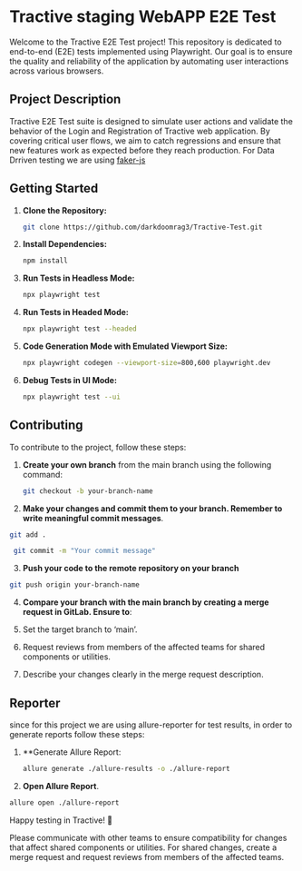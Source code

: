 # Tractive staging WebAPP E2E Test

Welcome to the Tractive E2E Test project! This repository is dedicated to end-to-end (E2E) tests implemented using Playwright. Our goal is to ensure the quality and reliability of the application by automating user interactions across various browsers.

## Project Description
Tractive E2E Test suite is designed to simulate user actions and validate the behavior of the Login and Registration of Tractive web application. By covering critical user flows, we aim to catch regressions and ensure that new features work as expected before they reach production. For Data Drriven testing we are using [faker-js](https://fakerjs.dev/api/) 



## Getting Started

1. **Clone the Repository:**
    ```bash
    git clone https://github.com/darkdoomrag3/Tractive-Test.git
    
    ```

2. **Install Dependencies:**
    ```bash
    npm install
    ```

3. **Run Tests in Headless Mode:**
    ```bash
    npx playwright test
    ```

4. **Run Tests in Headed Mode:**
    ```bash
    npx playwright test --headed
    ```

5. **Code Generation Mode with Emulated Viewport Size:**
    ```bash
    npx playwright codegen --viewport-size=800,600 playwright.dev
    ```

6. **Debug Tests in UI Mode:**
    ```bash
    npx playwright test --ui
    ```

## Contributing

To contribute to the project, follow these steps:

1. **Create your own branch** from the main branch using the following command:
   ```bash
   git checkout -b your-branch-name
   ```

2. **Make your changes and commit them to your branch. Remember to write meaningful commit messages**.

```bash
git add .
```
```bash
 git commit -m "Your commit message"
```
3. **Push your code to the remote repository on your branch**

```bash
git push origin your-branch-name

```

4. **Compare your branch with the main branch by creating a merge request in GitLab. Ensure to**:

1. Set the target branch to ‘main’.
2. Request reviews from members of the affected teams for shared components or utilities.
3. Describe your changes clearly in the merge request description.

## Reporter

since for this project we are using allure-reporter for test results, in order to generate reports follow these steps:

1. **Generate Allure Report:
   ```bash
   allure generate ./allure-results -o ./allure-report
   ```
2. **Open Allure Report**.

```bash
allure open ./allure-report
```

Happy testing in Tractive! 🚀

Please communicate with other teams to ensure compatibility for changes that affect shared components or utilities. For shared changes, create a merge request and request reviews from members of the affected teams.
